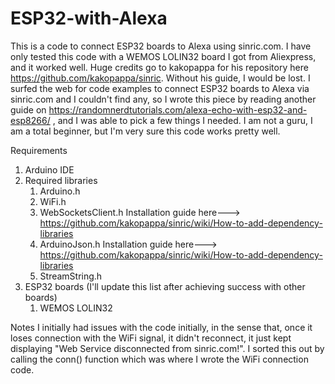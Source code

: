 # ESP32-with-Alexa
This is a code to connect ESP32 boards to Alexa using sinric.com.
I have only tested this code with a WEMOS LOLIN32 board I got from Aliexpress, and it worked well.
Huge credits go to kakopappa for his repository here https://github.com/kakopappa/sinric. Without his guide, I would be lost.
I surfed the web for code examples to connect ESP32 boards to Alexa via sinric.com and I couldn't find any, so I wrote this piece by reading another guide on https://randomnerdtutorials.com/alexa-echo-with-esp32-and-esp8266/ , and I was able to pick a few things I needed.
I am not a guru, I am a total beginner, but I'm very sure this code works pretty well.

Requirements
1. Arduino IDE
2. Required libraries
    1. Arduino.h
    2. WiFi.h
    3. WebSocketsClient.h Installation guide here---> https://github.com/kakopappa/sinric/wiki/How-to-add-dependency-libraries
    4. ArduinoJson.h Installation guide here---> https://github.com/kakopappa/sinric/wiki/How-to-add-dependency-libraries
    5. StreamString.h
3. ESP32 boards (I'll update this list after achieving success with other boards)
   1. WEMOS LOLIN32
   
Notes
I initially had issues with the code initially, in the sense that, once it loses connection with the WiFi signal, it didn't reconnect, it just kept displaying "Web Service disconnected from sinric.com!". I sorted this out by calling the conn() function which was where I wrote the WiFi connection code.
